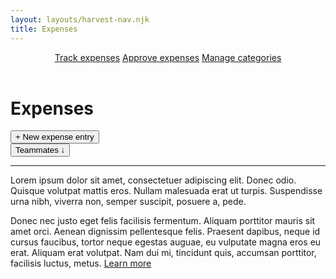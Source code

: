 ```yaml
---
layout: layouts/harvest-nav.njk
title: Expenses
---
```


<header id="top-nav">
  <nav>
    <a href="#" class="is-active">Track expenses</a>
    <a href="#">Approve expenses</a>
    <a href="#">Manage categories</a>
  </nav>
</header>

<main>
  <div class="flex justify-space-between">
    <div class="flex">
      <h1>Expenses</h1>
      <button class="button primary ml-8">+ New expense entry</button>
    </div>
    <button class="button">Teammates &darr;</button>
  </div>

  <hr class="mt-16 mb-24">

  <p>Lorem ipsum dolor sit amet, consectetuer adipiscing elit. Donec odio. Quisque volutpat mattis eros. Nullam malesuada erat ut turpis. Suspendisse urna nibh, viverra non, semper suscipit, posuere a, pede.<p>
  <p>Donec nec justo eget felis facilisis fermentum. Aliquam porttitor mauris sit amet orci. Aenean dignissim pellentesque felis. Praesent dapibus, neque id cursus faucibus, tortor neque egestas auguae, eu vulputate magna eros eu erat. Aliquam erat volutpat. Nam dui mi, tincidunt quis, accumsan porttitor, facilisis luctus, metus. <a href="#">Learn more</a></p>
</main>
